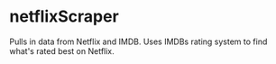 # netflixScraper
Pulls in data from Netflix and IMDB. Uses IMDBs rating system to find what's rated best on Netflix.